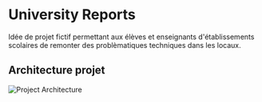 # University Reports

Idée de projet fictif permettant aux élèves et enseignants d'établissements scolaires de remonter des problèmatiques techniques dans les locaux.

## Architecture projet

![Project Architecture](https://user-images.githubusercontent.com/46068217/282327343-f43f4795-3746-4f31-9ba9-80289191f42b.png)
